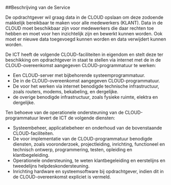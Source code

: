 ##Beschrijving van de Service

De opdrachtgever wil graag data in de CLOUD opslaan om deze zodoende makkelijk bereikbaar te maken voor alle medewerkers (KLANT). Data in de CLOUD moet beschikbaar zijn voor medewerkers die daar rechten toe hebben en moet voor hen inzichtelijk zijn en bewerkt kunnen worden. Ook moet er nieuwe data toegevoegd kunnen worden en data verwijdert kunnen worden.

De ICT heeft de volgende CLOUD-faciliteiten in eigendom en stelt deze ter beschikking om opdrachtgever in staat te stellen via internet met de in de CLOUD-overeenkomst aangegeven CLOUD-programmatuur te werken:

* Een CLOUD-server met bijbehorende systeemprogrammatuur.
* De in de CLOUD-overeenkomst aangegeven CLOUD-programmatuur.
* De voor het werken via internet benodigde technische infrastructuur, zoals routers, modems, bekabeling, en dergelijke.
* de overige benodigde infrastructuur, zoals fysieke ruimte, elektra en dergelijke.

Ten behoeve van de operationele ondersteuning van de CLOUD-programmatuur levert de ICT de volgende diensten:
* Systeembeheer, applicatiebeheer en onderhoud van de bovenstaande CLOUD-faciliteiten.
* De voor implementatie van de CLOUD-programmatuur benodigde diensten, zoals vooronderzoek, projectleiding, inrichting, functioneel en technisch ontwerp, programmering, testen, opleiding en klantbegeleiding.
* Operationele ondersteuning, te weten klantbegeleiding en eerstelijns en tweedelijns helpdeskondersteuning.
* Inrichting hardware en systeemsoftware bij opdrachtgever, indien dit in de CLOUD-overeenkomst expliciet is vermeld.